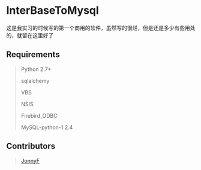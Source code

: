 # InterBaseToMysql
这是我实习的时候写的第一个商用的软件，虽然写的很烂，但是还是多少有些用处的，就留在这里好了

## Requirements

> Python 2.7+
>
> sqlalchemy
>
> VBS
>
> NSIS
>
> Firebird_ODBC
>
> MySQL-python-1.2.4

## Contributors

> [JonnyF](http://jonnyf.com)